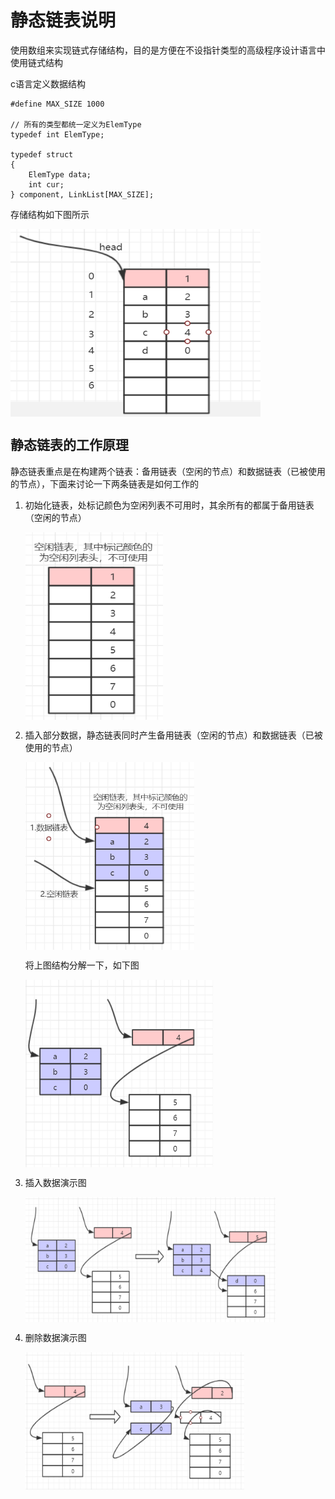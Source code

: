 # 静态链表说明

使用数组来实现链式存储结构，目的是方便在不设指针类型的高级程序设计语言中使用链式结构

c语言定义数据结构

    #define MAX_SIZE 1000

    // 所有的类型都统一定义为ElemType
    typedef int ElemType;

    typedef struct
    {
        ElemType data;
        int cur;
    } component, LinkList[MAX_SIZE];

存储结构如下图所示

<img src="https://raw.githubusercontent.com/dengjili/Daily-record/master/picture/2019-10-24/1.png" width = "400" height = "300" div align=center />

## 静态链表的工作原理

静态链表重点是在构建两个链表：备用链表（空闲的节点）和数据链表（已被使用的节点），下面来讨论一下两条链表是如何工作的

1. 初始化链表，处标记颜色为空闲列表不可用时，其余所有的都属于备用链表（空闲的节点）
   
   <img src="https://raw.githubusercontent.com/dengjili/Daily-record/master/picture/2019-10-24/2.png" width = "220" height = "300" div align=center />

2. 插入部分数据，静态链表同时产生备用链表（空闲的节点）和数据链表（已被使用的节点）
   
   <img src="https://raw.githubusercontent.com/dengjili/Daily-record/master/picture/2019-10-24/3.png" width = "270" height = "300" div align=center />

    将上图结构分解一下，如下图

    <img src="https://raw.githubusercontent.com/dengjili/Daily-record/master/picture/2019-10-24/4.png" width = "300" height = "300" div align=center />

3. 插入数据演示图

    <img src="https://raw.githubusercontent.com/dengjili/Daily-record/master/picture/2019-10-24/5.png" width = "400" height = "200" div align=center />

4. 删除数据演示图

    <img src="https://raw.githubusercontent.com/dengjili/Daily-record/master/picture/2019-10-24/6.png" width = "350" height = "220" div align=center />
